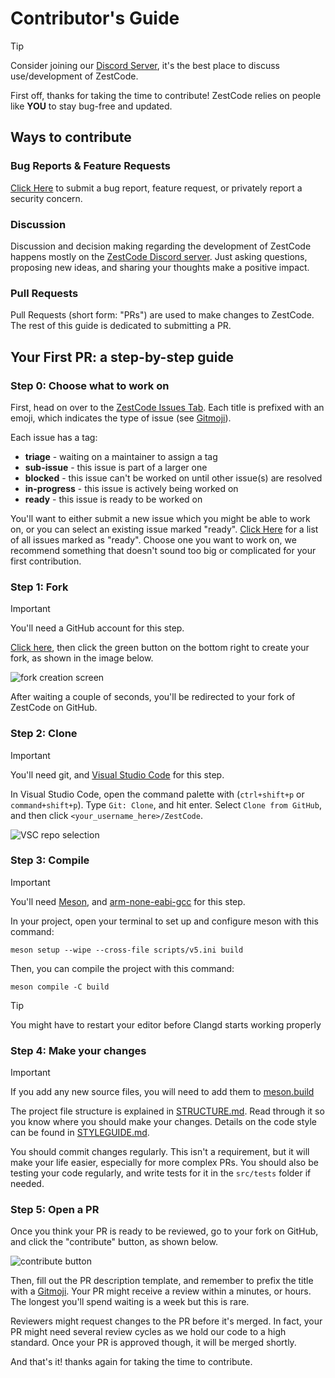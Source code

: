 # Contributor's Guide

> [!TIP]
> Consider joining our [Discord Server](https://discord.gg/vNMXCvVwdY), it's the best place to discuss use/development of ZestCode.

First off, thanks for taking the time to contribute! ZestCode relies on people like **YOU** to stay bug-free and updated.

## Ways to contribute

### Bug Reports & Feature Requests

[Click Here](https://github.com/ZestCommunity/ZestCode/issues/new/choose) to submit a bug report, feature request, or privately report a security concern.

### Discussion

Discussion and decision making regarding the development of ZestCode happens mostly on the [ZestCode Discord server](https://discord.gg/vNMXCvVwdY).
Just asking questions, proposing new ideas, and sharing your thoughts make a positive impact.

### Pull Requests

Pull Requests (short form: "PRs") are used to make changes to ZestCode. The rest of this guide is dedicated to submitting a PR.

## Your First PR: a step-by-step guide

### Step 0: Choose what to work on

First, head on over to the [ZestCode Issues Tab](https://github.com/ZestCommunity/ZestCode/issues). Each title is prefixed with an emoji, which indicates the type of issue (see [Gitmoji](https://gitmoji.dev/)).

Each issue has a tag:
- **triage** - waiting on a maintainer to assign a tag
- **sub-issue** - this issue is part of a larger one
- **blocked** - this issue can't be worked on until other issue(s) are resolved
- **in-progress** - this issue is actively being worked on
- **ready** - this issue is ready to be worked on

You'll want to either submit a new issue which you might be able to work on, or you can select an existing issue marked "ready". [Click Here](https://github.com/ZestCommunity/ZestCode/labels/ready) for a list of all issues marked as "ready". Choose one you want to work on, we recommend something that doesn't sound too big or complicated for your first contribution.

### Step 1: Fork

> [!IMPORTANT]
> You'll need a GitHub account for this step.

[Click here](https://github.com/ZestCommunity/ZestCode/fork), then click the green button on the bottom right to create your fork, as shown in the image below.

![fork creation screen](./assets/contributing/create-fork.png)

After waiting a couple of seconds, you'll be redirected to your fork of ZestCode on GitHub.

### Step 2: Clone

> [!IMPORTANT]
> You'll need git, and [Visual Studio Code](https://code.visualstudio.com/) for this step.

In Visual Studio Code, open the command palette with (`ctrl+shift+p` or `command+shift+p`). Type `Git: Clone`, and hit enter. Select `Clone from GitHub`, and then click `<your_username_here>/ZestCode`.

![VSC repo selection](./assets/contributing/clone.png)

### Step 3: Compile

> [!IMPORTANT]
> You'll need [Meson](https://mesonbuild.com/Getting-meson.html), and [arm-none-eabi-gcc](https://learn.arm.com/install-guides/gcc/arm-gnu/) for this step.

In your project, open your terminal to set up and configure meson with this command:

```
meson setup --wipe --cross-file scripts/v5.ini build
```

Then, you can compile the project with this command:

```
meson compile -C build
```

> [!TIP]
> You might have to restart your editor before Clangd starts working properly

### Step 4: Make your changes

> [!IMPORTANT]
> If you add any new source files, you will need to add them to [meson.build](../meson.build)

The project file structure is explained in [STRUCTURE.md](../STRUCTURE.md). Read through it so you know where you should make your changes.
Details on the code style can be found in [STYLEGUIDE.md](./STYLEGUIDE.md).

You should commit changes regularly. This isn't a requirement, but it will make your life easier, especially for more complex PRs.
You should also be testing your code regularly, and write tests for it in the `src/tests` folder if needed.

### Step 5: Open a PR

Once you think your PR is ready to be reviewed, go to your fork on GitHub, and click the "contribute" button, as shown below.

![contribute button](./assets/contributing/contribute.png)

Then, fill out the PR description template, and remember to prefix the title with a [Gitmoji](https://gitmoji.dev/). Your PR might receive a review within a minutes, or hours. The longest you'll spend waiting is a week but this is rare.

Reviewers might request changes to the PR before it's merged. In fact, your PR might need several review cycles as we hold our code to a high standard.
Once your PR is approved though, it will be merged shortly.

And that's it! thanks again for taking the time to contribute.